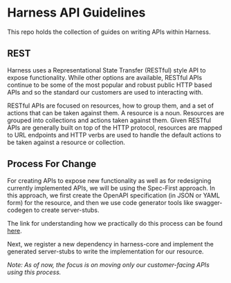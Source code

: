 # Harness API Guidelines

This repo holds the collection of guides on writing APIs within Harness. 

## REST

Harness uses a Representational State Transfer (RESTful) style API to expose functionality. While other options are available, RESTful APIs continue to be some of the most popular and robust public HTTP based APIs and so the standard our customers are used to interacting with.

RESTful APIs are focused on resources, how to group them, and a set of actions that can be taken against them. A resource is a noun. Resources are grouped into collections and actions taken against them. Given RESTful APIs are generally built on top of the HTTP protocol, resources are mapped to URL endpoints and HTTP verbs are used to handle the default actions to be taken against a resource or collection.


## Process For Change
For creating APIs to expose new functionality as well as for redesigning currently implemented APIs, we will be using the Spec-First approach. In this approach, we first create the OpenAPI specification (in JSON or YAML form) for the resource, and then we use code generator tools like swagger-codegen to create server-stubs. 

The link for understanding how we practically do this process can be found [here](https://harness.atlassian.net/wiki/spaces/PLATFORM/pages/21071988993/Server+stub+generation).

Next, we register a new dependency in harness-core and implement the generated server-stubs to write the implementation for our resource.

_Note: As of now, the focus is on moving only our customer-facing APIs using this process._